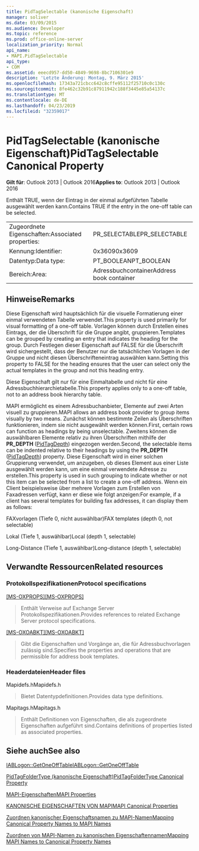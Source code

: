 ```yaml
---
title: PidTagSelectable (kanonische Eigenschaft)
manager: soliver
ms.date: 03/09/2015
ms.audience: Developer
ms.topic: reference
ms.prod: office-online-server
localization_priority: Normal
api_name:
- MAPI.PidTagSelectable
api_type:
- COM
ms.assetid: eeecd957-dd50-4849-9698-8bc7106301e9
description: 'Letzte Änderung: Montag, 9. März 2015'
ms.openlocfilehash: 17343a721cbcc642c8cffe95112f25710c0c130c
ms.sourcegitcommit: 8fe462c32b91c87911942c188f3445e85a54137c
ms.translationtype: MT
ms.contentlocale: de-DE
ms.lasthandoff: 04/23/2019
ms.locfileid: "32359017"
---
```

# <a name="pidtagselectable-canonical-property"></a><span data-ttu-id="8439b-103">PidTagSelectable (kanonische Eigenschaft)</span><span class="sxs-lookup"><span data-stu-id="8439b-103">PidTagSelectable Canonical Property</span></span>

  
  
<span data-ttu-id="8439b-104">**Gilt für**: Outlook 2013 | Outlook 2016</span><span class="sxs-lookup"><span data-stu-id="8439b-104">**Applies to**: Outlook 2013 | Outlook 2016</span></span> 
  
<span data-ttu-id="8439b-105">Enthält TRUE, wenn der Eintrag in der einmal aufgeführten Tabelle ausgewählt werden kann.</span><span class="sxs-lookup"><span data-stu-id="8439b-105">Contains TRUE if the entry in the one-off table can be selected.</span></span> 
  
|||
|:-----|:-----|
|<span data-ttu-id="8439b-106">Zugeordnete Eigenschaften:</span><span class="sxs-lookup"><span data-stu-id="8439b-106">Associated properties:</span></span>  <br/> |<span data-ttu-id="8439b-107">PR_SELECTABLE</span><span class="sxs-lookup"><span data-stu-id="8439b-107">PR_SELECTABLE</span></span>  <br/> |
|<span data-ttu-id="8439b-108">Kennung:</span><span class="sxs-lookup"><span data-stu-id="8439b-108">Identifier:</span></span>  <br/> |<span data-ttu-id="8439b-109">0x3609</span><span class="sxs-lookup"><span data-stu-id="8439b-109">0x3609</span></span>  <br/> |
|<span data-ttu-id="8439b-110">Datentyp:</span><span class="sxs-lookup"><span data-stu-id="8439b-110">Data type:</span></span>  <br/> |<span data-ttu-id="8439b-111">PT_BOOLEAN</span><span class="sxs-lookup"><span data-stu-id="8439b-111">PT_BOOLEAN</span></span>  <br/> |
|<span data-ttu-id="8439b-112">Bereich:</span><span class="sxs-lookup"><span data-stu-id="8439b-112">Area:</span></span>  <br/> |<span data-ttu-id="8439b-113">Adressbuchcontainer</span><span class="sxs-lookup"><span data-stu-id="8439b-113">Address book container</span></span>  <br/> |
   
## <a name="remarks"></a><span data-ttu-id="8439b-114">Hinweise</span><span class="sxs-lookup"><span data-stu-id="8439b-114">Remarks</span></span>

<span data-ttu-id="8439b-115">Diese Eigenschaft wird hauptsächlich für die visuelle Formatierung einer einmal verwendeten Tabelle verwendet.</span><span class="sxs-lookup"><span data-stu-id="8439b-115">This property is used primarily for visual formatting of a one-off table.</span></span> <span data-ttu-id="8439b-116">Vorlagen können durch Erstellen eines Eintrags, der die Überschrift für die Gruppe angibt, gruppieren.</span><span class="sxs-lookup"><span data-stu-id="8439b-116">Templates can be grouped by creating an entry that indicates the heading for the group.</span></span> <span data-ttu-id="8439b-117">Durch Festlegen dieser Eigenschaft auf FALSE für die Überschrift wird sichergestellt, dass der Benutzer nur die tatsächlichen Vorlagen in der Gruppe und nicht diesen Überschrifteneintrag auswählen kann.</span><span class="sxs-lookup"><span data-stu-id="8439b-117">Setting this property to FALSE for the heading ensures that the user can select only the actual templates in the group and not this heading entry.</span></span> 
  
<span data-ttu-id="8439b-118">Diese Eigenschaft gilt nur für eine Einmaltabelle und nicht für eine Adressbuchhierarchietabelle.</span><span class="sxs-lookup"><span data-stu-id="8439b-118">This property applies only to a one-off table, not to an address book hierarchy table.</span></span> 
  
<span data-ttu-id="8439b-119">MAPI ermöglicht es einem Adressbuchanbieter, Elemente auf zwei Arten visuell zu gruppieren.</span><span class="sxs-lookup"><span data-stu-id="8439b-119">MAPI allows an address book provider to group items visually by two means.</span></span> <span data-ttu-id="8439b-120">Zunächst können bestimmte Zeilen als Überschriften funktionieren, indem sie nicht ausgewählt werden können.</span><span class="sxs-lookup"><span data-stu-id="8439b-120">First, certain rows can function as headings by being unselectable.</span></span> <span data-ttu-id="8439b-121">Zweitens können die auswählbaren Elemente relativ zu ihren Überschriften mithilfe der **PR_DEPTH** ([PidTagDepth](pidtagdepth-canonical-property.md)) eingezogen werden.</span><span class="sxs-lookup"><span data-stu-id="8439b-121">Second, the selectable items can be indented relative to their headings by using the **PR_DEPTH** ([PidTagDepth](pidtagdepth-canonical-property.md)) property.</span></span> <span data-ttu-id="8439b-122">Diese Eigenschaft wird in einer solchen Gruppierung verwendet, um anzugeben, ob dieses Element aus einer Liste ausgewählt werden kann, um eine einmal verwendete Adresse zu erstellen.</span><span class="sxs-lookup"><span data-stu-id="8439b-122">This property is used in such grouping to indicate whether or not this item can be selected from a list to create a one-off address.</span></span> <span data-ttu-id="8439b-123">Wenn ein Client beispielsweise über mehrere Vorlagen zum Erstellen von Faxadressen verfügt, kann er diese wie folgt anzeigen:</span><span class="sxs-lookup"><span data-stu-id="8439b-123">For example, if a client has several templates for building fax addresses, it can display them as follows:</span></span> 
  
<span data-ttu-id="8439b-124">FAXvorlagen (Tiefe 0, nicht auswählbar)</span><span class="sxs-lookup"><span data-stu-id="8439b-124">FAX templates (depth 0, not selectable)</span></span>
  
 <span data-ttu-id="8439b-125">Lokal (Tiefe 1, auswählbar)</span><span class="sxs-lookup"><span data-stu-id="8439b-125">Local (depth 1, selectable)</span></span> 
  
 <span data-ttu-id="8439b-126">Long-Distance (Tiefe 1, auswählbar)</span><span class="sxs-lookup"><span data-stu-id="8439b-126">Long-distance (depth 1, selectable)</span></span> 
  
## <a name="related-resources"></a><span data-ttu-id="8439b-127">Verwandte Ressourcen</span><span class="sxs-lookup"><span data-stu-id="8439b-127">Related resources</span></span>

### <a name="protocol-specifications"></a><span data-ttu-id="8439b-128">Protokollspezifikationen</span><span class="sxs-lookup"><span data-stu-id="8439b-128">Protocol specifications</span></span>

<span data-ttu-id="8439b-129">[[MS-OXPROPS]](https://msdn.microsoft.com/library/f6ab1613-aefe-447d-a49c-18217230b148%28Office.15%29.aspx)</span><span class="sxs-lookup"><span data-stu-id="8439b-129">[[MS-OXPROPS]](https://msdn.microsoft.com/library/f6ab1613-aefe-447d-a49c-18217230b148%28Office.15%29.aspx)</span></span>
  
> <span data-ttu-id="8439b-130">Enthält Verweise auf Exchange Server Protokollspezifikationen.</span><span class="sxs-lookup"><span data-stu-id="8439b-130">Provides references to related Exchange Server protocol specifications.</span></span>
    
<span data-ttu-id="8439b-131">[[MS-OXOABKT]](https://msdn.microsoft.com/library/cd5a3e78-1eeb-4a75-88eb-e82c8c96ff31%28Office.15%29.aspx)</span><span class="sxs-lookup"><span data-stu-id="8439b-131">[[MS-OXOABKT]](https://msdn.microsoft.com/library/cd5a3e78-1eeb-4a75-88eb-e82c8c96ff31%28Office.15%29.aspx)</span></span>
  
> <span data-ttu-id="8439b-132">Gibt die Eigenschaften und Vorgänge an, die für Adressbuchvorlagen zulässig sind.</span><span class="sxs-lookup"><span data-stu-id="8439b-132">Specifies the properties and operations that are permissible for address book templates.</span></span>
    
### <a name="header-files"></a><span data-ttu-id="8439b-133">Headerdateien</span><span class="sxs-lookup"><span data-stu-id="8439b-133">Header files</span></span>

<span data-ttu-id="8439b-134">Mapidefs.h</span><span class="sxs-lookup"><span data-stu-id="8439b-134">Mapidefs.h</span></span>
  
> <span data-ttu-id="8439b-135">Bietet Datentypdefinitionen.</span><span class="sxs-lookup"><span data-stu-id="8439b-135">Provides data type definitions.</span></span>
    
<span data-ttu-id="8439b-136">Mapitags.h</span><span class="sxs-lookup"><span data-stu-id="8439b-136">Mapitags.h</span></span>
  
> <span data-ttu-id="8439b-137">Enthält Definitionen von Eigenschaften, die als zugeordnete Eigenschaften aufgeführt sind.</span><span class="sxs-lookup"><span data-stu-id="8439b-137">Contains definitions of properties listed as associated properties.</span></span>
    
## <a name="see-also"></a><span data-ttu-id="8439b-138">Siehe auch</span><span class="sxs-lookup"><span data-stu-id="8439b-138">See also</span></span>



[<span data-ttu-id="8439b-139">IABLogon::GetOneOffTable</span><span class="sxs-lookup"><span data-stu-id="8439b-139">IABLogon::GetOneOffTable</span></span>](iablogon-getoneofftable.md)
  
[<span data-ttu-id="8439b-140">PidTagFolderType (kanonische Eigenschaft)</span><span class="sxs-lookup"><span data-stu-id="8439b-140">PidTagFolderType Canonical Property</span></span>](pidtagfoldertype-canonical-property.md)


[<span data-ttu-id="8439b-141">MAPI-Eigenschaften</span><span class="sxs-lookup"><span data-stu-id="8439b-141">MAPI Properties</span></span>](mapi-properties.md)
  
[<span data-ttu-id="8439b-142">KANONISCHE EIGENSCHAFTEN VON MAPI</span><span class="sxs-lookup"><span data-stu-id="8439b-142">MAPI Canonical Properties</span></span>](mapi-canonical-properties.md)
  
[<span data-ttu-id="8439b-143">Zuordnen kanonischer Eigenschaftsnamen zu MAPI-Namen</span><span class="sxs-lookup"><span data-stu-id="8439b-143">Mapping Canonical Property Names to MAPI Names</span></span>](mapping-canonical-property-names-to-mapi-names.md)
  
[<span data-ttu-id="8439b-144">Zuordnen von MAPI-Namen zu kanonischen Eigenschaftennamen</span><span class="sxs-lookup"><span data-stu-id="8439b-144">Mapping MAPI Names to Canonical Property Names</span></span>](mapping-mapi-names-to-canonical-property-names.md)

